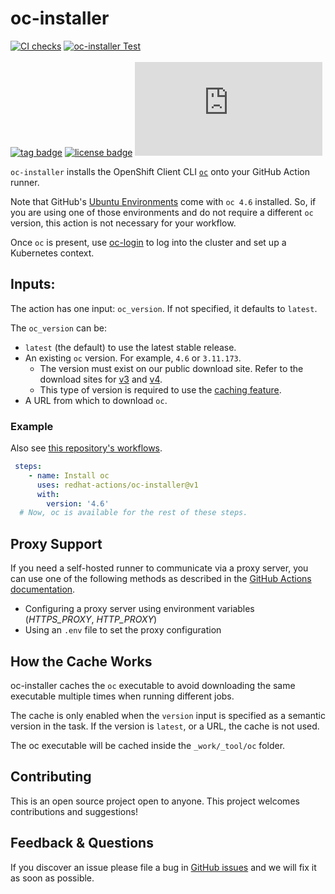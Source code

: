 # oc-installer

[![CI checks](https://github.com/redhat-actions/oc-installer/workflows/CI%20checks/badge.svg)](https://github.com/redhat-actions/oc-installer/actions?query=workflow%3A%22CI+checks%22)
[![oc-installer Test](https://github.com/redhat-actions/oc-installer/workflows/oc-installer%20Test/badge.svg)](https://github.com/redhat-actions/oc-installer/actions?query=workflow%3A%22oc-installer+Test%22)
<br><br>
[![tag badge](https://img.shields.io/github/v/tag/redhat-actions/oc-installer)](https://github.com/redhat-actions/oc-installer/tags)
[![license badge](https://img.shields.io/github/license/redhat-actions/oc-installer)](./LICENSE)
[![size badge](https://img.shields.io/github/size/redhat-actions/oc-installer/dist/index.js)](./dist)

`oc-installer` installs the OpenShift Client CLI [`oc`](https://github.com/openshift/oc) onto your GitHub Action runner.

Note that GitHub's [Ubuntu Environments](https://github.com/actions/virtual-environments#available-environments) come with `oc 4.6` installed. So, if you are using one of those environments and do not require a different `oc` version, this action is not necessary for your workflow.

Once `oc` is present, use [oc-login](https://github.com/redhat-actions/oc-login) to log into the cluster and set up a Kubernetes context.

## Inputs:

The action has one input: `oc_version`. If not specified, it defaults to `latest`.

The `oc_version` can be:
- `latest` (the default) to use the latest stable release.
- An existing `oc` version. For example, `4.6` or `3.11.173`.
  - The version must exist on our public download site. Refer to the download sites for [v3](https://mirror.openshift.com/pub/openshift-v3/clients/) and [v4](https://mirror.openshift.com/pub/openshift-v4/clients/oc/).
  - This type of version is required to use the [caching feature](#how-the-cache-works).
- A URL from which to download `oc`.

### Example
Also see [this repository's workflows](./.github/workflows/).

```yaml
 steps:
    - name: Install oc
      uses: redhat-actions/oc-installer@v1
      with:
        version: '4.6'
  # Now, oc is available for the rest of these steps.
```

## Proxy Support

If you need a self-hosted runner to communicate via a proxy server, you can use one of the following methods as described in the [GitHub Actions documentation](https://help.github.com/en/actions/hosting-your-own-runners/using-a-proxy-server-with-self-hosted-runners).

- Configuring a proxy server using environment variables (*HTTPS_PROXY*, *HTTP_PROXY*)
- Using an `.env` file to set the proxy configuration

<a id="how-the-cache-works"></a>
## How the Cache Works

oc-installer caches the `oc` executable to avoid downloading the same executable multiple times when running different jobs.

The cache is only enabled when the `version` input is specified as a semantic version in the task. If the version is `latest`, or a URL, the cache is not used.

The oc executable will be cached inside the `_work/_tool/oc` folder.

## Contributing

This is an open source project open to anyone. This project welcomes contributions and suggestions!

## Feedback & Questions

If you discover an issue please file a bug in [GitHub issues](https://github.com/redhat-actions/oc-installer/issues) and we will fix it as soon as possible.
